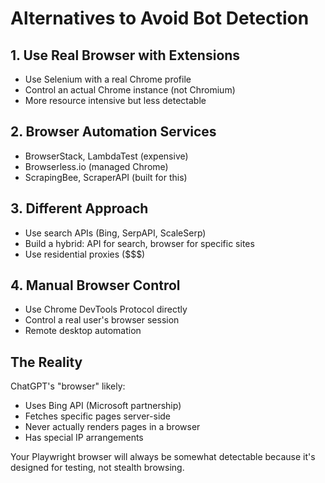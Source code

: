 # Alternatives to Avoid Bot Detection

## 1. Use Real Browser with Extensions
- Use Selenium with a real Chrome profile
- Control an actual Chrome instance (not Chromium)
- More resource intensive but less detectable

## 2. Browser Automation Services
- BrowserStack, LambdaTest (expensive)
- Browserless.io (managed Chrome)
- ScrapingBee, ScraperAPI (built for this)

## 3. Different Approach
- Use search APIs (Bing, SerpAPI, ScaleSerp)
- Build a hybrid: API for search, browser for specific sites
- Use residential proxies ($$$)

## 4. Manual Browser Control
- Use Chrome DevTools Protocol directly
- Control a real user's browser session
- Remote desktop automation

## The Reality
ChatGPT's "browser" likely:
- Uses Bing API (Microsoft partnership)
- Fetches specific pages server-side
- Never actually renders pages in a browser
- Has special IP arrangements

Your Playwright browser will always be somewhat detectable because it's designed for testing, not stealth browsing.